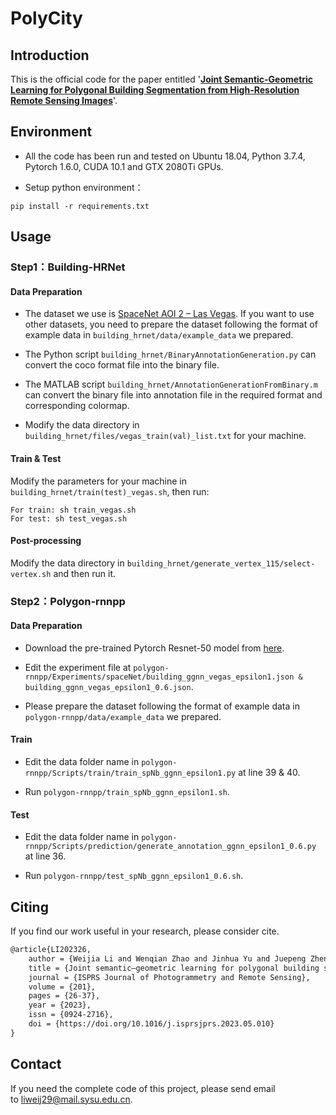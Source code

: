 # PolyCity

## Introduction

This is the official code for the paper entitled '**[Joint Semantic-Geometric Learning for Polygonal Building Segmentation from High-Resolution Remote Sensing Images](https://doi.org/10.1016/j.isprsjprs.2023.05.010)**'.

## Environment

- All the code has been run and tested on Ubuntu 18.04, Python 3.7.4, Pytorch 1.6.0, CUDA 10.1 and GTX 2080Ti GPUs.

- Setup python environment：

```
pip install -r requirements.txt
```

## Usage

### Step1：Building-HRNet

#### Data Preparation

- The dataset we use is [SpaceNet AOI 2 – Las Vegas](https://spacenet.ai/las-vegas/). If you want to use other datasets, you need to prepare the dataset following the format of example data in `building_hrnet/data/example_data` we prepared. 

- The Python script `building_hrnet/BinaryAnnotationGeneration.py` can convert the coco format file into the binary file.

- The MATLAB script `building_hrnet/AnnotationGenerationFromBinary.m`  can convert the binary file into annotation file in the required format and corresponding colormap.

- Modify the data directory in `building_hrnet/files/vegas_train(val)_list.txt` for your machine.

#### Train & Test

Modify the parameters for your machine in `building_hrnet/train(test)_vegas.sh`, then run:

```
For train: sh train_vegas.sh
For test: sh test_vegas.sh
```

#### Post-processing

Modify the data directory in `building_hrnet/generate_vertex_115/select-vertex.sh` and then run it.

### Step2：Polygon-rnnpp

#### Data Preparation

- Download the pre-trained Pytorch Resnet-50 model from [here](https://download.pytorch.org/models/resnet50-19c8e357.pth).

- Edit the experiment file at `polygon-rnnpp/Experiments/spaceNet/building_ggnn_vegas_epsilon1.json & building_ggnn_vegas_epsilon1_0.6.json`.

- Please prepare the dataset following the format of example data in `polygon-rnnpp/data/example_data` we prepared.

#### Train

- Edit the data folder name in `polygon-rnnpp/Scripts/train/train_spNb_ggnn_epsilon1.py` at line 39 & 40.

- Run `polygon-rnnpp/train_spNb_ggnn_epsilon1.sh`.

#### Test

- Edit the data folder name in `polygon-rnnpp/Scripts/prediction/generate_annotation_ggnn_epsilon1_0.6.py` at line 36.

- Run `polygon-rnnpp/test_spNb_ggnn_epsilon1_0.6.sh`.

## Citing

If you find our work useful in your research, please consider cite.

```latex
@article{LI202326,
    author = {Weijia Li and Wenqian Zhao and Jinhua Yu and Juepeng Zheng and Conghui He and Haohuan Fu and Dahua Lin},
    title = {Joint semantic–geometric learning for polygonal building segmentation from high-resolution remote sensing images},
    journal = {ISPRS Journal of Photogrammetry and Remote Sensing},
    volume = {201},
    pages = {26-37},
    year = {2023},
    issn = {0924-2716},
    doi = {https://doi.org/10.1016/j.isprsjprs.2023.05.010}
}
```

## Contact

If you need the complete code of this project, please send email to [liweij29@mail.sysu.edu.cn](mailto:liweij29@mail.sysu.edu.cn).
